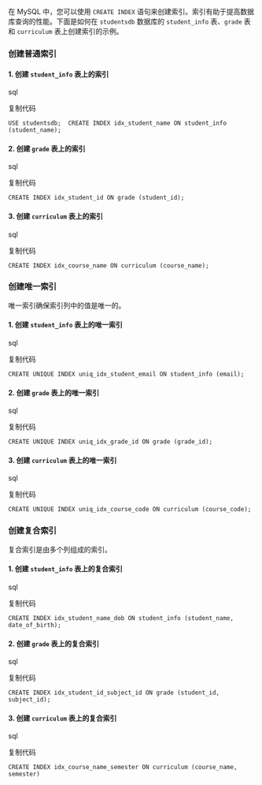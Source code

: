 在 MySQL 中，您可以使用 `CREATE INDEX` 语句来创建索引。索引有助于提高数据库查询的性能。下面是如何在 `studentsdb` 数据库的 `student_info` 表、`grade` 表和 `curriculum` 表上创建索引的示例。

### 创建普通索引

#### 1. 创建 `student_info` 表上的索引

sql

复制代码

`USE studentsdb;  CREATE INDEX idx_student_name ON student_info (student_name);`

#### 2. 创建 `grade` 表上的索引

sql

复制代码

`CREATE INDEX idx_student_id ON grade (student_id);`

#### 3. 创建 `curriculum` 表上的索引

sql

复制代码

`CREATE INDEX idx_course_name ON curriculum (course_name);`

### 创建唯一索引

唯一索引确保索引列中的值是唯一的。

#### 1. 创建 `student_info` 表上的唯一索引

sql

复制代码

`CREATE UNIQUE INDEX uniq_idx_student_email ON student_info (email);`

#### 2. 创建 `grade` 表上的唯一索引

sql

复制代码

`CREATE UNIQUE INDEX uniq_idx_grade_id ON grade (grade_id);`

#### 3. 创建 `curriculum` 表上的唯一索引

sql

复制代码

`CREATE UNIQUE INDEX uniq_idx_course_code ON curriculum (course_code);`

### 创建复合索引

复合索引是由多个列组成的索引。

#### 1. 创建 `student_info` 表上的复合索引

sql

复制代码

`CREATE INDEX idx_student_name_dob ON student_info (student_name, date_of_birth);`

#### 2. 创建 `grade` 表上的复合索引

sql

复制代码

`CREATE INDEX idx_student_id_subject_id ON grade (student_id, subject_id);`

#### 3. 创建 `curriculum` 表上的复合索引

sql

复制代码

`CREATE INDEX idx_course_name_semester ON curriculum (course_name, semester)`